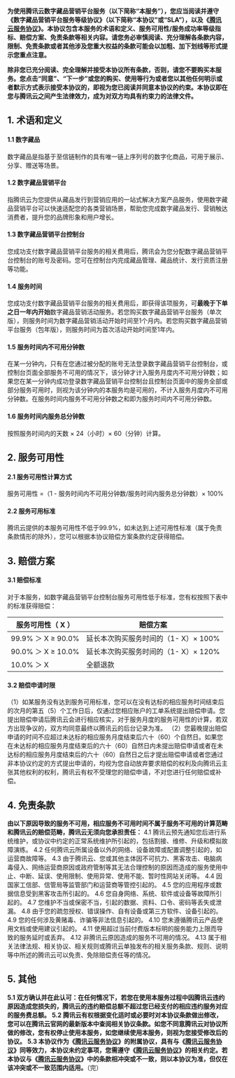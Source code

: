 **为使用腾讯云数字藏品营销平台服务（以下简称“本服务”），您应当阅读并遵守《数字藏品营销平台服务等级协议》（以下简称“本协议”或“SLA”），以及《[腾讯云服务协议](https://cloud.tencent.com/document/product/301/1967)》。本协议包含本服务的术语和定义、服务可用性/服务成功率等级指标、赔偿方案、免责条款等相关内容。请您务必审慎阅读、充分理解各条款内容，限制、免责条款或者其他涉及您重大权益的条款可能会以加粗、加下划线等形式提示您重点注意。**

**除非您已充分阅读、完全理解并接受本协议所有条款，否则，请您不要购买本服务。您点击“同意”、“下一步”或您的购买、使用等行为或者您以其他任何明示或者默示方式表示接受本协议的，即视为您已阅读并同意本协议的约束。本协议即在您与腾讯云之间产生法律效力，成为对双方均具有约束力的法律文件。**

## 1.	术语和定义
#### 1.1 数字藏品
数字藏品是指基于至信链制作的具有唯一链上序列号的数字化商品，可用于展示、分享、赠送等场景。
#### 1.2 数字藏品营销平台
指腾讯云为您提供从藏品发行到营销应用的一站式解决方案产品服务，使用数字藏品营销平台可以快速适配您的各类营销场景，帮助您完成数字藏品发行、营销触达消费者，提升您的品牌形象和用户增长。
#### 1.3 数字藏品营销平台控制台
您成功支付数字藏品营销平台服务的相关费用后，腾讯会为您分配数字藏品营销平台控制台的账号及密码。您可在控制台内完成藏品管理、藏品统计、发行资质注册等功能。
#### 1.4 服务时间
您成功支付数字藏品营销平台服务的相关费用后，即获得该项服务，可**最晚于下单之日一年内开始**数字藏品营销活动服务。若您购买数字藏品营销平台服务（单次版），则服务时间为数字藏品营销活动开始时间至1个月内。若您购买数字藏品营销平台服务（包年版），则服务时间为首次活动开始时间至1年内。
#### 1.5 服务时间内不可用分钟数
在某一分钟内，只有在您通过被分配的账号无法登录数字藏品营销平台控制台，或控制台页面全部服务不可用的情况下，该分钟才计入服务月度内不可用分钟数；如果您在某一分钟内成功登录数字藏品营销平台控制台且控制台页面中的服务全部或部分服务可用时，则视为该分钟内的本服务均是可用的，不计入服务月度内不可用分钟数。在服务时间内服务不可用分钟数之和即为服务时间内不可用分钟数。
#### 1.6 服务时间内服务总分钟数
按照服务时间内的天数 × 24（小时）× 60（分钟）计算。

## 2.	服务可用性
#### 2.1 服务可用性计算方式
服务可用性 =（1 - 服务时间内不可用分钟数/服务时间内服务总分钟数）× 100%
#### 2.2 服务可用标准
腾讯云提供的本服务可用性不低于99.9%，如未达到上述可用性标准（属于免责条款情形的除外），您可以根据本协议赔偿方案条款约定获得赔偿。

## 3.	赔偿方案
#### 3.1 赔偿标准
对于本服务，如数字藏品营销平台控制台服务可用性低于标准，您有权按照下表中的标准获得赔偿：

|  服务可用性（ X ）	|  赔偿方案  |
| ----------------------  | ------------ |
| 99.9% ＞ X ≥ 90.0%	 | 延长本次购买服务时间的（1- X）× 100%  | 
| 90.0% ＞ X ≥ 10.0%	 | 延长本次购买服务时间的（1- X）× 120%  |
| 10.0% ＞ X	 | 全额退款  |


#### 3.2 赔偿申请时限
（1）如某服务没有达到服务可用标准，您可以在没有达标的相应服务时间结束后的次月的第五（5）个工作日后，仅通过您相应账户的工单系统提出赔偿申请。您提出赔偿申请后腾讯云会进行相应核实，对于服务月度的服务可用性的计算，若双方出现争议的，双方均同意最终以腾讯云的后台记录为准。
（2）您最晚提出赔偿申请的时间不应超过未达标的相应服务月度结束后六十（60）个自然日。如果您在未达标的相应服务月度结束后的六十（60）自然日内未提出赔偿申请或者在未达标的相应服务月度结束后的六十（60）自然日之后才提出赔偿申请或者您通过非本协议约定的方式提出申请的，均视为您自动放弃要求赔偿的权利及向腾讯云主张其他权利的权利，腾讯云有权不受理您的赔偿申请，不对您进行任何赔偿或补偿。

## 4.	免责条款
**由以下原因导致的服务不可用，相应服务不可用时间不属于服务不可用的计算范畴和腾讯云的赔偿范畴，腾讯云无须向您承担责任：**
4.1 腾讯云预先通知您后进行系统维护，或协议中约定的正常系统维护所引起的，包括割接、维修、升级和模拟故障演练。
4.2 任何腾讯云所属设备以外的网络、设备故障或配置调整引起的，如运营商故障等。
4.3 由于腾讯云、您或其他主体因不可抗力、黑客攻击、电脑病毒侵入、网络运营商原因或政府管制等其无法合理控制的原因而造成的服务使用中止、中断、延误、使用限制、使用异常、使用不能、暂时性网站关闭等。
4.4 因国家工信部、信管局等监管部门和运营商等管控引起的。
4.5 您的应用程序或数据信息受到黑客攻击所引起的。
4.6 您自身网络、系统、软件或设备等故障所引起的。
4.7 您维护不当或保密不当，引起的数据、资料、口令、密码等丢失或泄漏。
4.8 由于您的疏忽授权、错误操作、自有设备或第三方软件、设备引起的。
4.9 您的任何涉及黄赌毒、诈骗等非法信息引起的。
4.10 您未遵循腾讯云产品使用文档或使用建议引起的。
4.11 使用超过当前付费版本标明的服务能力上限而导致的服务延时或丢弃。
4.12 非腾讯云原因造成的服务不可用的情况。
4.13 属于相关法律法规、相关协议、相关规则或腾讯云单独发布的相关服务条款、规则、说明等中所述的腾讯云可以免责、免除赔偿责任等的情况。

## 5.	其他
**5.1	双方确认并在此认可：在任何情况下，若您在使用本服务过程中因腾讯云违约原因造成您损失的，腾讯云的违约赔偿总额不超过您已经支付的相应违约服务对应的服务费总额。**
**5.2	腾讯云有权根据变化适时或必要时对本协议条款做出修改，您可以在腾讯云官网的最新版本中查阅相关协议条款。如您不同意腾讯云对协议所做的修改，您有权停止使用本服务，如您继续使用本服务，则视为您接受修改后的协议。**
**5.3	本协议作为《[腾讯云服务协议](https://cloud.tencent.com/document/product/301/1967)》的附属协议，具有与《[腾讯云服务协议](https://cloud.tencent.com/document/product/301/1967)》同等效力，本协议未约定事项，您需遵守《[腾讯云服务协议](https://cloud.tencent.com/document/product/301/1967)》的相关约定。若本协议与《[腾讯云服务协议](https://cloud.tencent.com/document/product/301/1967)》中的条款相冲突或不一致，则以本协议为准，但仅在该冲突或不一致范围内适用。**（完）



